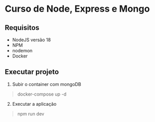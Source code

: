 # Curso de Node, Express e Mongo

## Requisitos
- NodeJS versão 18
- NPM
- nodemon
- Docker

## Executar projeto
 1. Subir o container com mongoDB
 > docker-compose up -d
 
 2. Executar a aplicação 
 > npm run dev



